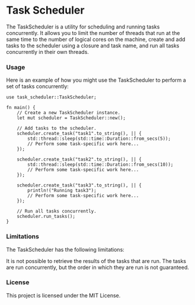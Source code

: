 # Task Scheduler
The TaskScheduler is a utility for scheduling and running tasks concurrently. It allows you to limit the number of threads that run at the same time to the number of logical cores on the machine, create and add tasks to the scheduler using a closure and task name, and run all tasks concurrently in their own threads.



### Usage
Here is an example of how you might use the TaskScheduler to perform a set of tasks concurrently:

```
use task_scheduler::TaskScheduler;

fn main() {
    // Create a new TaskScheduler instance.
    let mut scheduler = TaskScheduler::new();

    // Add tasks to the scheduler.
    scheduler.create_task("task1".to_string(), || {
        std::thread::sleep(std::time::Duration::from_secs(5));
        // Perform some task-specific work here...
    });

    scheduler.create_task("task2".to_string(), || {
        std::thread::sleep(std::time::Duration::from_secs(10));
        // Perform some task-specific work here...
    });

    scheduler.create_task("task3".to_string(), || {
        println!("Running task3");
        // Perform some task-specific work here...
    });

    // Run all tasks concurrently.
    scheduler.run_tasks();
}
```


### Limitations
The TaskScheduler has the following limitations:

It is not possible to retrieve the results of the tasks that are run.
The tasks are run concurrently, but the order in which they are run is not guaranteed.

### License
This project is licensed under the MIT License.
